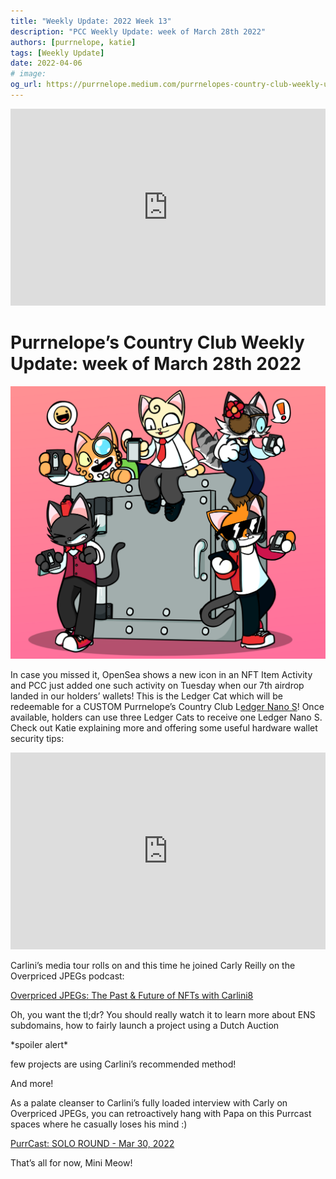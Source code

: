 ```yaml
---
title: "Weekly Update: 2022 Week 13"
description: "PCC Weekly Update: week of March 28th 2022"
authors: [purrnelope, katie]
tags: [Weekly Update]
date: 2022-04-06
# image:
og_url: https://purrnelope.medium.com/purrnelopes-country-club-weekly-update-week-of-march-28th-2022-6a848794a2cd
---
```


<iframe width="100%" height="315" src="https://www.youtube.com/embed/V8fy5DmizJs" title="YouTube video player" frameborder="0" allow="accelerometer; autoplay; clipboard-write; encrypted-media; gyroscope; picture-in-picture" allowFullScreen></iframe>

<!--truncate-->

# Purrnelope’s Country Club Weekly Update: week of March 28th 2022

![](./assets/2022-03/1_QkvWzWGcuU8LBTmYLkHokg.png)

In case you missed it, OpenSea shows a new icon in an NFT Item Activity and PCC just added one such activity on Tuesday when our 7th airdrop landed in our holders’ wallets! This is the Ledger Cat which will be redeemable for a CUSTOM Purrnelope’s Country Club L[edger Nano S](https://shop.ledger.com/products/ledger-nano-s)! Once available, holders can use three Ledger Cats to receive one Ledger Nano S. Check out Katie explaining more and offering some useful hardware wallet security tips:

<iframe width="100%" height="315" src="https://www.youtube.com/embed/GRRr2ZqqOE4" title="YouTube video player" frameborder="0" allow="accelerometer; autoplay; clipboard-write; encrypted-media; gyroscope; picture-in-picture" allowFullScreen></iframe>

Carlini’s media tour rolls on and this time he joined Carly Reilly on the Overpriced JPEGs podcast:

[Overpriced JPEGs: The Past & Future of NFTs with Carlini8](../3rd-party/2022-03-30-overpriced-jpegs.md)

Oh, you want the tl;dr? You should really watch it to learn more about ENS subdomains, how to fairly launch a project using a Dutch Auction

\*spoiler alert\*

few projects are using Carlini’s recommended method!

And more!

As a palate cleanser to Carlini’s fully loaded interview with Carly on Overpriced JPEGs, you can retroactively hang with Papa on this Purrcast spaces where he casually loses his mind :)

[PurrCast: SOLO ROUND - Mar 30, 2022](../purrcast/2022-03-30.md)

That’s all for now, Mini Meow!
